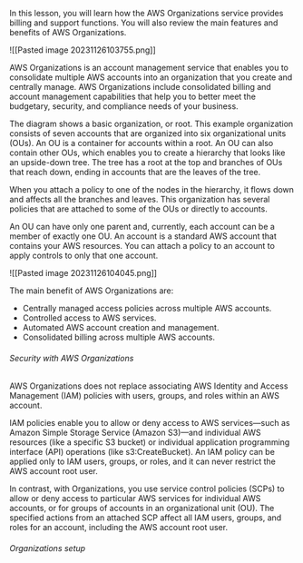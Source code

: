 In this lesson, you will learn how the AWS Organizations service provides billing and support functions. You will also review the main features and benefits of AWS Organizations.

![[Pasted image 20231126103755.png]]

AWS Organizations is an account management service that enables you to consolidate multiple AWS accounts into an organization that you create and centrally manage. AWS Organizations include consolidated billing and account management capabilities that help you to better meet the budgetary, security, and compliance needs of your business.

The diagram shows a basic organization, or root. This example organization consists of seven accounts that are organized into six organizational units (OUs). An OU is a container for accounts within a root. An OU can also contain other OUs, which enables you to create a hierarchy that looks like an upside-down tree. The tree has a root at the top and branches of OUs that reach down, ending in accounts that are the leaves of the tree.

When you attach a policy to one of the nodes in the hierarchy, it flows down and affects all the branches and leaves. This organization has several policies that are attached to some of the OUs or directly to accounts.

An OU can have only one parent and, currently, each account can be a member of exactly one OU. An account is a standard AWS account that contains your AWS resources. You can attach a policy to an account to apply controls to only that one account.

![[Pasted image 20231126104045.png]]

The main benefit of AWS Organizations are:
- Centrally managed access policies across multiple AWS accounts.
- Controlled access to AWS services. 
- Automated AWS account creation and management. 
- Consolidated billing across multiple AWS accounts.


###### Security with AWS Organizations
AWS Organizations does not replace associating AWS Identity and Access Management (IAM) policies with users, groups, and roles within an AWS account.

IAM policies enable you to allow or deny access to AWS services—such as Amazon Simple Storage Service (Amazon S3)—and individual AWS resources (like a specific S3 bucket) or individual application programming interface (API) operations (like s3:CreateBucket). An IAM policy can be applied only to IAM users, groups, or roles, and it can never restrict the AWS account root user.

In contrast, with Organizations, you use service control policies (SCPs) to allow or deny access to particular AWS services for individual AWS accounts, or for groups of accounts in an organizational unit (OU). The specified actions from an attached SCP affect all IAM users, groups, and roles for an account, including the AWS account root user.


###### Organizations setup
